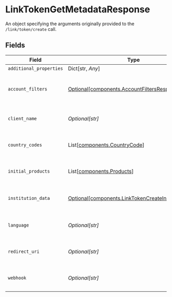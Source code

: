 # LinkTokenGetMetadataResponse

An object specifying the arguments originally provided to the `/link/token/create` call.


## Fields

| Field                                                                                                        | Type                                                                                                         | Required                                                                                                     | Description                                                                                                  |
| ------------------------------------------------------------------------------------------------------------ | ------------------------------------------------------------------------------------------------------------ | ------------------------------------------------------------------------------------------------------------ | ------------------------------------------------------------------------------------------------------------ |
| `additional_properties`                                                                                      | Dict[str, *Any*]                                                                                             | :heavy_minus_sign:                                                                                           | N/A                                                                                                          |
| `account_filters`                                                                                            | [Optional[components.AccountFiltersResponse]](../../models/shared/accountfiltersresponse.md)                 | :heavy_minus_sign:                                                                                           | The `account_filters` specified in the original call to `/link/token/create`.<br/>                           |
| `client_name`                                                                                                | *Optional[str]*                                                                                              | :heavy_check_mark:                                                                                           | The `client_name` specified in the `/link/token/create` call.                                                |
| `country_codes`                                                                                              | List[[components.CountryCode](../../models/shared/countrycode.md)]                                           | :heavy_check_mark:                                                                                           | The `country_codes` specified in the `/link/token/create` call.                                              |
| `initial_products`                                                                                           | List[[components.Products](../../models/shared/products.md)]                                                 | :heavy_check_mark:                                                                                           | The `products` specified in the `/link/token/create` call.                                                   |
| `institution_data`                                                                                           | [Optional[components.LinkTokenCreateInstitutionData]](../../models/shared/linktokencreateinstitutiondata.md) | :heavy_minus_sign:                                                                                           | A map containing data used to highlight institutions in Link.                                                |
| `language`                                                                                                   | *Optional[str]*                                                                                              | :heavy_check_mark:                                                                                           | The `language` specified in the `/link/token/create` call.                                                   |
| `redirect_uri`                                                                                               | *Optional[str]*                                                                                              | :heavy_check_mark:                                                                                           | The `redirect_uri` specified in the `/link/token/create` call.                                               |
| `webhook`                                                                                                    | *Optional[str]*                                                                                              | :heavy_check_mark:                                                                                           | The `webhook` specified in the `/link/token/create` call.                                                    |